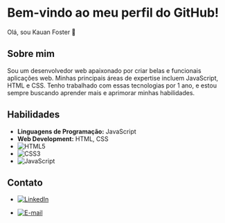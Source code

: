 # Bem-vindo ao meu perfil do GitHub!

Olá, sou Kauan Foster 👋

## Sobre mim

Sou um desenvolvedor web apaixonado por criar belas e funcionais aplicações web. Minhas principais áreas de expertise incluem JavaScript, HTML e CSS. Tenho trabalhado com essas tecnologias por 1 ano, e estou sempre buscando aprender mais e aprimorar minhas habilidades.

## Habilidades

- **Linguagens de Programação:** JavaScript
- **Web Development:** HTML, CSS
- ![HTML5](https://img.shields.io/badge/HTML5-000?style=for-the-badge&logo=html5)
- ![CSS3](https://img.shields.io/badge/CSS3-000?style=for-the-badge&logo=css3&logoColor=264CE4)
- ![JavaScript](https://img.shields.io/badge/JavaScript-000?style=for-the-badge&logo=javascript)

## Contato

- [![LinkedIn](https://img.shields.io/badge/LinkedIn-000?style=for-the-badge&logo=linkedin&logoColor=0E76A8)](https://www.linkedin.com/in/kauan-matheus-foster-wendt-30bb1113a/)

-  [![E-mail](https://img.shields.io/badge/-Email-000?style=for-the-badge&logo=microsoft-outlook&logoColor=007BFF)](mailto:Kauanmfw@outlook.com)

